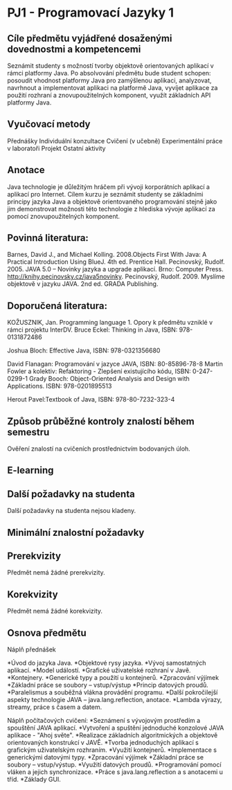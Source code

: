 # PJ1 - Programovací Jazyky 1

## Cíle předmětu vyjádřené dosaženými dovednostmi a kompetencemi
Seznámit studenty s možností tvorby objektově orientovaných aplikací v rámci platformy Java. Po absolvování předmětu
bude student schopen: 
posoudit vhodnost platformy Java pro zamýšlenou aplikaci, 
analyzovat, navrhnout a implementovat aplikaci na platformě Java, 
vyvíjet aplikace za použití rozhraní a znovupoužitelných komponent, 
využít základních API platformy Java.

## Vyučovací metody

Přednášky
Individuální konzultace
Cvičení (v učebně)
Experimentální práce v laboratoři
Projekt
Ostatní aktivity

## Anotace
Java technologie je důležitým hráčem při vývoji korporátních aplikací a aplikací pro Internet. Cílem kurzu je seznámit
studenty se základními principy jazyka Java a objektově orientovaného programování stejně jako jim demonstrovat
možnosti této technologie z hlediska vývoje aplikací za pomocí znovupoužitelných komponent.

## Povinná literatura:
Barnes, David J., and Michael Kolling. 2008.Objects First With Java: A Practical Introduction Using BlueJ. 4th
ed. Prentice Hall.
Pecinovský, Rudolf. 2005. JAVA 5.0 – Novinky jazyka a upgrade aplikací. Brno: Computer Press. http://knihy.pecinovsky.cz/java5novinky.
Pecinovský, Rudolf. 2009. Myslíme objektově v jazyku JAVA. 2nd ed. GRADA Publishing.

## Doporučená literatura:
KOŽUSZNIK, Jan. Programming language 1. Opory k předmětu vzniklé v rámci projektu InterDV.
Bruce Eckel: Thinking in Java, ISBN: 978-0131872486 

Joshua Bloch: Effective Java, ISBN: 978-0321356680 

David Flanagan: Programování v jazyce JAVA, ISBN: 80-85896-78-8 
Martin Fowler a kolektiv: Refaktoring - Zlepšení existujícího kódu, ISBN: 0-247-0299-1 
Grady Booch: Object-Oriented Analysis and Design with Applications. ISBN: 978-0201895513 

Herout Pavel:Textbook of Java, ISBN: 978-80-7232-323-4 

## Způsob průběžné kontroly znalostí během semestru
Ověření znalostí na cvičeních prostřednictvím bodovaných úloh.
## E-learning
## Další požadavky na studenta
Další požadavky na studenta nejsou kladeny.
## Minimální znalostní požadavky
## Prerekvizity

Předmět nemá žádné prerekvizity.

## Korekvizity

Předmět nemá žádné korekvizity.

## Osnova předmětu
Náplň přednášek 

*Úvod do jazyka Java. 
*Objektové rysy jazyka. 
*Vývoj samostatných aplikací. 
*Model událostí. 
*Grafické uživatelské rozhraní v Javě. 
*Kontejnery. 
*Generické typy a použití u kontejnerů. 
*Zpracování výjímek 
*Základní práce se soubory – vstup/výstup 
*Princip datových proudů. 
*Paralelismus a souběžná vlákna provádění programu. 
*Další pokročilejší aspekty technologie JAVA – java.lang.reflection, anotace. 
*Lambda výrazy, streamy, práce s časem a datem.

Náplň počítačových cvičení:
*Seznámení s vývojovým prostředím a spouštění JAVA aplikací. 
*Vytvoření a spuštění jednoduché konzolové JAVA aplikace - "Ahoj světe". 
*Realizace základních algoritmických a objektově orientovaných konstrukcí v JAVĚ. 
*Tvorba jednoduchých aplikací s grafickým uživatelským rozhraním. 
*Využití kontejnerů. 
*Implementace s generickými datovými typy. 
*Zpracování výjímek 
*Základní práce se soubory – vstup/výstup. 
*Využití datových proudů. 
*Programování pomocí vláken a jejich synchronizace. 
*Práce s java.lang.reflection a s anotacemi u tříd.
*Základy GUI.
